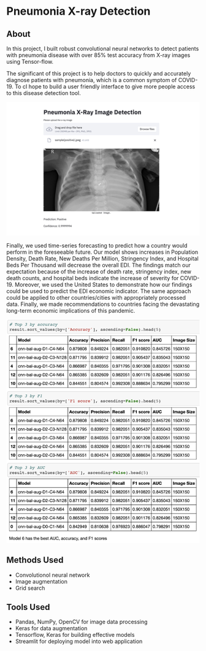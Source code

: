 # Pneumonia X-ray Detection

## About
In this project, I built robust convolutional neural networks to detect patients with pneumonia disease with over 85% test accuracy from X-ray images using Tensor-flow.

The significant of this project is to help doctors to quickly and accurately diagnose patients with pneumonia, which is a common symptom of COVID-19. To cI hope to build a user friendly interface to give more people access to this disease detection tool.

![Webapp](https://github.com/leonz12345/Pneumonia_Xray_Detection/blob/main/Static/webapp_inferface.jpg)

Finally, we used time-series forecasting to predict how a country would perform in the foreseeable future. Our model shows increases in Population Density, Death Rate, New Deaths Per Million, Stringency Index, and Hospital Beds Per Thousand will decrease the overall EDI. The findings match our expectation because of the increase of death rate, stringency index, new death counts, and hospital beds indicate the increase of severity for COVID-19. Moreover, we used the United States to demonstrate how our findings could be used to predict the EDI economic indicator. The same approach could be applied to other countries/cities with appropriately processed data. Finally, we made recommendations to countries facing the devastating long-term economic implications of this pandemic.

![Model Selection](https://github.com/leonz12345/Pneumonia_Xray_Detection/blob/main/Static/model_selection.png)

## Methods Used
- Convolutionol neural network
- Image augmentation
- Grid search

## Tools Used
- Pandas, NumPy, OpenCV for image data processing
- Keras for data augmentation
- Tensorflow, Keras for building effective models
- Streamlit for deploying model into web application
